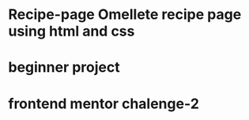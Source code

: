 # Recipe-page Omellete recipe page using html and css
# beginner project
# frontend mentor chalenge-2

